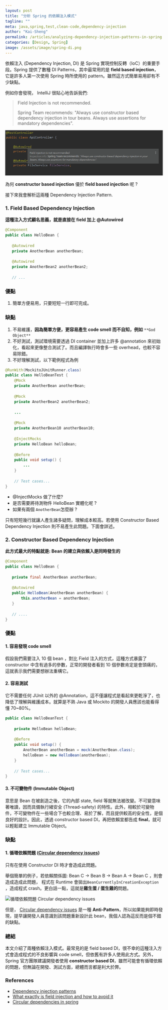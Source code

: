```yaml
---
layout: post
title: "分析 Spring 的依賴注入模式"
tagline: ""
meta: java,spring,test,clean-code,dependency-injection
author: "Kai-Sheng"
permalink: /articles/analyzing-dependency-injection-patterns-in-spring
categories: [Design, Spring]
image: /assets/image/spring-di.png
---
```


依賴注入 (Dependency Injection, DI) 是 Spring 實現控制反轉（IoC）的重要手段。Spring 提供了數種 DI Patterns，其中最常用的是 **field based injection**，它是許多人第一次使用 Spring 時所使用的 pattern。雖然這方式簡單易用卻有不少缺點。
 

例如你會發現， IntelliJ 很貼心地告訴我們:


> 
> Field Injection is not recommended.
> 
> Spring Team recommends: "Always use constructor based dependency injection in tour beans. Always use assertions for mandatory dependencies".
> 

![Field Injection is not recommended](/assets/image/spring-di.png?style=center)

為何 **constructor based injection** 優於 **field based injection** 呢 ?

接下來我會解析這兩種 Dependency Injection Pattern.

### **1. Field Based Dependency Injection**

**這種注入方式顧名思義，就是直接在 field 加上 @Autowired**

```java
@Component
public class HelloBean {
  
   @Autowired
   private AnotherBean anotherBean;
  
   @Autowired
   private AnotherBean2 anotherBean2;
  
   // ...
```

### **優點**
1. 簡單方便易用，只要短短一行即可完成。

### **缺點**
1. 不易維護，**因為簡單方便，更容易產生 code smell 而不自知，例如** `**God Object**`
2. 不好測試，測試環境需要透過 DI container 並加上許多 @annotation 來初始化，看起來更像整合測試了。而且編譯執行時會多一些 overhead，也較不容易除錯。
3. 不好理解測試，以下範例程式為例

```java
@RunWith(MockitoJUnitRunner.class)
public class HelloBeanTest {
    @Mock
    private AnotherBean anotherBean;
    
    @Mock
    private AnotherBean2 anotherBean2;
    
    ...
    
    @Mock
    private AnotherBean10 anotherBean10;
    
    @InjectMocks
    private HelloBean helloBean;
    
    @Before
    public void setup() {
        ...
    }
    
    // Test cases...
}
```

* @InjectMocks 做了什麼?
* 是否需要將待測物件 HelloBean 實體化呢 ?
* 如果有兩個 `AnotherBean`怎麼辦 ?

只有短短幾行就讓人產生諸多疑問，理解成本較高。若使用 Constructor Based Dependency Injection 則不易產生此問題。下面會詳述。

### **2. Constructor Based Dependency Injection**

**此方式最大的特點就是: Bean 的建立與依賴入是同時發生的**

```java
@Component
public class HelloBean {
 
   private final AnotherBean anotherBean;
   
   @Autowired
   public HelloBean(AnotherBean anotherBean) {
       this.anotherBean = anotherBean;
   }
   
   // ....
}
```

### **優點**
#### 1. 容易發現 code smell

假設我們需要注入 10 個 bean ，對比 Field 注入的方式，這種方式暴露了 constructor 中含有過多的參數，正常的開發者看到 10 個參數肯定是會頭痛的，這就表示我們需要想辦法重構它。

#### 2. 容易測試

它不需要任何 JUnit 以外的 @Annotation，這不僅讓程式是看起來更乾淨了，也降低了理解與維護成本。就算是不熟 Java 或 Mockito 的開發人員應該也能看得懂 70~80%。


```java
public class HelloBeanTest {
    
    private HelloBean helloBean;
    
    @Before
    public void setup() {    
        AnotherBean anotherBean = mock(AnotherBean.class);
        helloBean = new HelloBean(anotherBean);
    }
  
    // Test cases...
}
```

#### 3. 不可變物件 (Immutable Object)

意思是 Bean 在被創造之後，它的內部 state, field 等就無法被改變。不可變意味著唯讀，因而具備執行緒安全 (Thread-safety) 的特性。此外，相較於可變物件，不可變物件在一些場合下也較合理、易於了解，而且提供較高的安全性，是個良好的設計。因此，透過 constructor based DI，再把依賴宣都告成 **final**，就可以輕鬆建立 Immutable Object。

### **缺點**

#### 1. 循環依賴問題 ([Circular dependency issues](https://en.wikipedia.org/wiki/Circular_dependency))

只有在使用 Constructor DI 時才會造成此問題。

舉個簡單的例子，若依賴關係圖: Bean C → Bean B → Bean A → Bean C ，則會造成造成此問題， 程式在 Runtime 會拋出`BeanCurrentlyInCreationException` ，造成程式 crash。更白話一點，這就是**雞生蛋 / 蛋生雞的**問題。

![循環依賴問題 Circular dependency issues ](https://miro.medium.com/max/1044/1*vClDWHcM4nKPUz9uWksl-Q.png?style=center)

但是， [Circular dependency issues](https://en.wikipedia.org/wiki/Circular_dependency) 是一種 **Anti-Pattern**，所以如果能夠即時發現，提早讓開發人員意識到該問題重新設計此 bean，我個人認為這反而是個不錯的缺點。

### **總結**

本文介紹了兩種依賴注入模式。最常見的是 field based DI，很不幸的這種注入方式會造成程式的不良影響與 code smell，但依舊有許多人使用此方式。另外，Spring 官方團隊建議開發者使用 **constructor based DI**，雖然可能會有循環依賴的問題，但無論在開發、測試方面，總體而言都是利大於弊。

### **References**

- [Dependency injection patterns](https://kinbiko.com/java/dependency-injection-patterns/)  
- [What exactly is field injection and how to avoid it](https://stackoverflow.com/questions/39890849/what-exactly-is-field-injection-and-how-to-avoid-it/39891473)  
- [Circular dependencies in spring](https://www.baeldung.com/circular-dependencies-in-spring)
